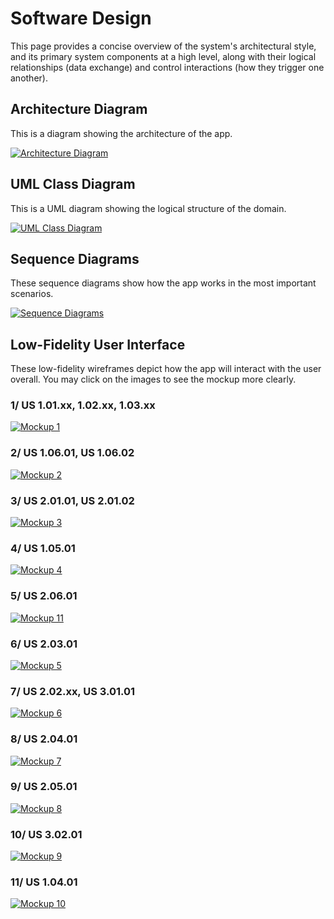 # Software Design

This page provides a concise overview of the system's architectural style, and its primary system components at a high level, along with their logical relationships (data exchange) and control interactions (how they trigger one another).

## Architecture Diagram

This is a diagram showing the architecture of the app.

[![Architecture Diagram](img/Sprint2_Architecture_Diagram.png)](img/Sprint2_Architecture_Diagram.png)

## UML Class Diagram

This is a UML diagram showing the logical structure of the domain.

[![UML Class Diagram](img/UML_Talent_Gift.png)](img/UML_Talent_Gift.png)

## Sequence Diagrams

These sequence diagrams show how the app works in the most important scenarios.

[![Sequence Diagrams](img/Talent_Gift_Sequence_Diagram_2.png)](img/Talent_Gift_Sequence_Diagram_2.png)

## Low-Fidelity User Interface

These low-fidelity wireframes depict how the app will interact with the user overall. You may click on the images to see the mockup more clearly.

### 1/ US 1.01.xx, 1.02.xx, 1.03.xx

[![Mockup 1](img/ui-mockup-1-solid.png)](img/ui-mockup-1-solid.png)

### 2/ US 1.06.01, US 1.06.02

[![Mockup 2](img/ui-mockup-2-solid.png)](img/ui-mockup-2-solid.png)

### 3/ US 2.01.01, US 2.01.02

[![Mockup 3](img/ui-mockup-3-solid.png)](img/ui-mockup-3-solid.png)

### 4/ US 1.05.01

[![Mockup 4](img/ui-mockup-4-solid.png)](img/ui-mockup-4-solid.png)

### 5/ US 2.06.01

[![Mockup 11](img/ui-mockup-11.png)](img/ui-mockup-11.png)

### 6/ US 2.03.01

[![Mockup 5](img/ui-mockup-5-solid.png)](img/ui-mockup-5-solid.png)

### 7/ US 2.02.xx, US 3.01.01

[![Mockup 6](img/ui-mockup-6-solid.png)](img/ui-mockup-6-solid.png)

### 8/ US 2.04.01

[![Mockup 7](img/ui-mockup-7-solid.png)](img/ui-mockup-7-solid.png)

### 9/ US 2.05.01

[![Mockup 8](img/ui-mockup-8-solid.png)](img/ui-mockup-8-solid.png)

### 10/ US 3.02.01

[![Mockup 9](img/ui-mockup-9-solid.png)](img/ui-mockup-9-solid.png)

### 11/ US 1.04.01

[![Mockup 10](img/ui-mockup-10.png)](img/ui-mockup-10.png)
